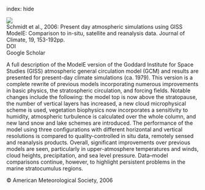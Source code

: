 index: hide

<div class="Citation">
    <div class="Citation-thumb CitationThumb-linked"  data-href="https://doi.org/10.1175/jcli3612.1">
      <img src="https://static.claimspace.cloud/climate-study-static/refs/thumbs/9/Schmidt_et_al_2006-thumb.png" />
    </div>

  <div class="Citation-body">
    <div class="Citation-text">Schmidt et al., 2006: Present day atmospheric simulations using GISS ModelE: Comparison to in-situ, satellite and reanalysis data. <span class="Article-journal">Journal of Climate, </span><span class="Article-volume">19, </span>153-192pp.</div>
    <div class="Citation-links">
      <div class="CitationLink" data-href="https://doi.org/10.1175/jcli3612.1">
        <div class="CitationLink-icon CitationLink-Doi"></div>
        <div class="CitationLink-text">DOI</div>
      </div>
      <div class="CitationLink" data-href="https://scholar.google.com/scholar?q=10.1175/jcli3612.1">
        <div class="CitationLink-icon CitationLink-Scholar"></div>
        <div class="CitationLink-text">Google Scholar</div>
      </div>
    </div>
  </div>
</div>

A full description of the ModelE version of the Goddard Institute for Space Studies (GISS) atmospheric general circulation model (GCM) and results are presented for present-day climate simulations (ca. 1979). This version is a complete rewrite of previous models incorporating numerous improvements in basic physics, the stratospheric circulation, and forcing fields. Notable changes include the following: the model top is now above the stratopause, the number of vertical layers has increased, a new cloud microphysical scheme is used, vegetation biophysics now incorporates a sensitivity to humidity, atmospheric turbulence is calculated over the whole column, and new land snow and lake schemes are introduced. The performance of the model using three configurations with different horizontal and vertical resolutions is compared to quality-controlled in situ data, remotely sensed and reanalysis products. Overall, significant improvements over previous models are seen, particularly in upper-atmosphere temperatures and winds, cloud heights, precipitation, and sea level pressure. Data–model comparisons continue, however, to highlight persistent problems in the marine stratocumulus regions.

<div class="Citation-copy">
&copy; American Meteorological Society, 2006
</div>